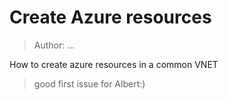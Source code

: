 # Create Azure resources

> Author: ...

How to create azure resources in a common VNET

> good first issue for Albert:)
